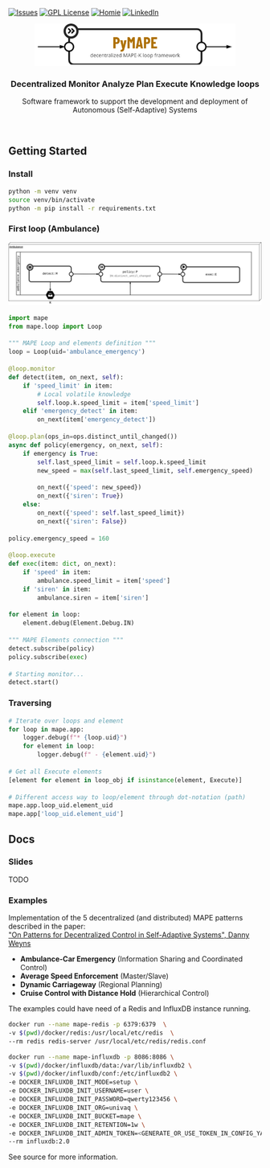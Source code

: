 [![Issues][issues-shield]][issues-url]
[![GPL License][license-shield]][license-url]
[![Homie][rxpy-shield]][rxpy-url]
[![LinkedIn][linkedin-shield]][linkedin-url]

<p align="center">
  <img src="docs/imgs/logo.png" alt="PyMAPE" width="400">
  <h3 align="center">Decentralized Monitor Analyze Plan Execute Knowledge loops</h3>
  <p align="center">
    Software framework to support the development and deployment of Autonomous (Self-Adaptive) Systems
  </p>
</p>
<br />

## Getting Started

### Install

```bash
python -m venv venv
source venv/bin/activate
python -m pip install -r requirements.txt
```

### First loop (Ambulance)

![ambulance diagram](docs/imgs/mape_ambulance.png)

```python
import mape
from mape.loop import Loop

""" MAPE Loop and elements definition """
loop = Loop(uid='ambulance_emergency')

@loop.monitor
def detect(item, on_next, self):
    if 'speed_limit' in item:
        # Local volatile knowledge
        self.loop.k.speed_limit = item['speed_limit']
    elif 'emergency_detect' in item:
        on_next(item['emergency_detect'])

@loop.plan(ops_in=ops.distinct_until_changed())
async def policy(emergency, on_next, self):
    if emergency is True:
        self.last_speed_limit = self.loop.k.speed_limit
        new_speed = max(self.last_speed_limit, self.emergency_speed)

        on_next({'speed': new_speed})
        on_next({'siren': True})
    else:
        on_next({'speed': self.last_speed_limit})
        on_next({'siren': False})

policy.emergency_speed = 160

@loop.execute
def exec(item: dict, on_next):
    if 'speed' in item:
        ambulance.speed_limit = item['speed']
    if 'siren' in item:
        ambulance.siren = item['siren']

for element in loop:
    element.debug(Element.Debug.IN)

""" MAPE Elements connection """
detect.subscribe(policy)
policy.subscribe(exec)

# Starting monitor...
detect.start()
```
### Traversing

```python
# Iterate over loops and element
for loop in mape.app:
    logger.debug(f"* {loop.uid}")
    for element in loop:
        logger.debug(f" - {element.uid}")

# Get all Execute elements
[element for element in loop_obj if isinstance(element, Execute)]

# Different access way to loop/element through dot-notation (path)
mape.app.loop_uid.element_uid
mape.app['loop_uid.element_uid']
```

## Docs

### Slides

TODO

### Examples

Implementation of the 5 decentralized (and distributed) MAPE patterns described in the paper:  
["On Patterns for Decentralized Control in Self-Adaptive Systems", Danny Weyns](https://www.ics.uci.edu/~seal/publications/2012aSefSAS.pdf)

* **Ambulance-Car Emergency** (Information Sharing and Coordinated Control)
* **Average Speed Enforcement** (Master/Slave)
* **Dynamic Carriageway** (Regional Planning)
* **Cruise Control with Distance Hold** (Hierarchical Control)

The examples could have need of a Redis and InfluxDB instance running.

```bash
docker run --name mape-redis -p 6379:6379  \
-v $(pwd)/docker/redis:/usr/local/etc/redis  \
--rm redis redis-server /usr/local/etc/redis/redis.conf
```

```bash
docker run --name mape-influxdb -p 8086:8086 \
-v $(pwd)/docker/influxdb/data:/var/lib/influxdb2 \
-v $(pwd)/docker/influxdb/conf:/etc/influxdb2 \
-e DOCKER_INFLUXDB_INIT_MODE=setup \
-e DOCKER_INFLUXDB_INIT_USERNAME=user \
-e DOCKER_INFLUXDB_INIT_PASSWORD=qwerty123456 \
-e DOCKER_INFLUXDB_INIT_ORG=univaq \
-e DOCKER_INFLUXDB_INIT_BUCKET=mape \
-e DOCKER_INFLUXDB_INIT_RETENTION=1w \
-e DOCKER_INFLUXDB_INIT_ADMIN_TOKEN=<GENERATE_OR_USE_TOKEN_IN_CONFIG_YAML> \
--rm influxdb:2.0
```

See source for more information.

[issues-shield]: https://img.shields.io/github/issues/elbowz/pymape.svg?style=for-the-badge
[issues-url]: https://github.com/elbowz/pymape/issues
[license-shield]: https://img.shields.io/github/license/elbowz/pymape.svg?style=for-the-badge
[license-url]: /LICENSE.txt
[linkedin-shield]: https://img.shields.io/badge/-LinkedIn-black.svg?style=for-the-badge&logo=linkedin&colorB=555
[linkedin-url]: https://www.linkedin.com/in/emanuele-palombo/
[rxpy-shield]: https://img.shields.io/static/v1?label=Powered&message=RxPY&style=for-the-badge&color=informational
[rxpy-url]: https://github.com/ReactiveX/RxPY